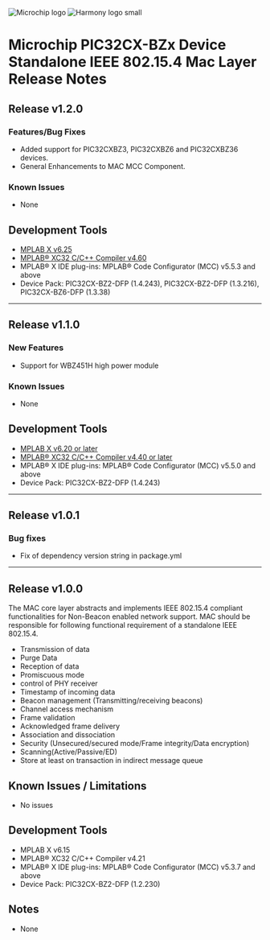 ﻿![Microchip logo](https://raw.githubusercontent.com/wiki/Microchip-MPLAB-Harmony/Microchip-MPLAB-Harmony.github.io/images/microchip_logo.png)
![Harmony logo small](https://raw.githubusercontent.com/wiki/Microchip-MPLAB-Harmony/Microchip-MPLAB-Harmony.github.io/images/microchip_mplab_harmony_logo_small.png)

# Microchip PIC32CX-BZx Device Standalone IEEE 802.15.4 Mac Layer Release Notes

## Release v1.2.0

### Features/Bug Fixes
-  Added support for PIC32CXBZ3, PIC32CXBZ6 and PIC32CXBZ36 devices.
-  General Enhancements to MAC MCC Component.

### Known Issues
-  None

## Development Tools
-   [MPLAB X v6.25](https://www.microchip.com/mplab/mplab-x-ide)
-   [MPLAB® XC32 C/C++ Compiler v4.60](https://www.microchip.com/mplab/compilers)
-   MPLAB® X IDE plug-ins: MPLAB® Code Configurator (MCC) v5.5.3 and above
-   Device Pack: PIC32CX-BZ2-DFP (1.4.243), PIC32CX-BZ2-DFP (1.3.216), PIC32CX-BZ6-DFP (1.3.38)

________________________________

## Release v1.1.0

### New Features
-	Support for WBZ451H high power module

### Known Issues
- None

## Development Tools
- [MPLAB X v6.20 or later](https://www.microchip.com/mplab/mplab-x-ide)
- [MPLAB® XC32 C/C++ Compiler v4.40 or later](https://www.microchip.com/mplab/compilers)
-  MPLAB® X IDE plug-ins: MPLAB® Code Configurator (MCC) v5.5.0 and above
-  Device Pack: PIC32CX-BZ2-DFP (1.4.243)

________________________________

## Release v1.0.1

### Bug fixes

- Fix of dependency version string in package.yml

________________________________

## Release v1.0.0

The MAC core layer abstracts and implements IEEE 802.15.4 compliant functionalities for Non-Beacon enabled network support.
MAC should be responsible for following functional requirement of a standalone IEEE 802.15.4. 

-	Transmission of data
-	Purge Data
-	Reception of data
-	Promiscuous mode
-	control of PHY receiver
-	Timestamp of incoming data
-	Beacon management (Transmitting/receiving beacons)
-	Channel access mechanism
-	Frame validation
-	Acknowledged frame delivery
-	Association and dissociation
-	Security (Unsecured/secured mode/Frame integrity/Data encryption)
-	Scanning(Active/Passive/ED)
-	Store at least on transaction in indirect message queue

## Known Issues / Limitations

-	No issues

## Development Tools
-	MPLAB X v6.15
-	MPLAB® XC32 C/C++ Compiler v4.21
-	MPLAB® X IDE plug-ins: MPLAB® Code Configurator (MCC) v5.3.7 and above
-	Device Pack: PIC32CX-BZ2-DFP (1.2.230)

## Notes
-	None
